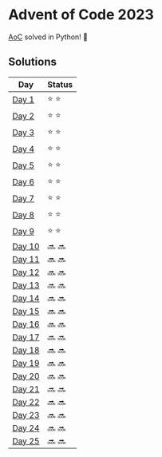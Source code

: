 # Advent of Code 2023

[AoC](https://adventofcode.com/2023) solved in Python! :snake:

## Solutions
| Day | Status |
| --- | ------ |
| [Day 1](https://github.com/unthrived/advent-of-code-2023/blob/main/src/day01.py) | :star: :star: |
| [Day 2](https://github.com/unthrived/advent-of-code-2023/blob/main/src/day02.py) | :star: :star: |
| [Day 3](https://github.com/unthrived/advent-of-code-2023/blob/main/src/day03.py) | :star: :star: |
| [Day 4](https://github.com/unthrived/advent-of-code-2023/blob/main/src/day04.py) | :star: :star: |
| [Day 5](https://github.com/unthrived/advent-of-code-2023/blob/main/src/day05.py) | :star: :star: |
| [Day 6](https://github.com/unthrived/advent-of-code-2023/blob/main/src/day06.py) | :star: :star: |
| [Day 7](https://github.com/unthrived/advent-of-code-2023/blob/main/src/day07.py) | :star: :star: |
| [Day 8](https://github.com/unthrived/advent-of-code-2023/blob/main/src/day08.py) | :star: :star: |
| [Day 9](https://github.com/unthrived/advent-of-code-2023/blob/main/src/day09.py) | :star: :star: |
| [Day 10](https://github.com/unthrived/advent-of-code-2023/blob/main/src/day10.py) | :soon: :soon: |
| [Day 11](https://github.com/unthrived/advent-of-code-2023/blob/main/src/day11.py) | :soon: :soon: |
| [Day 12](https://github.com/unthrived/advent-of-code-2023/blob/main/src/day12.py) | :soon: :soon: |
| [Day 13](https://github.com/unthrived/advent-of-code-2023/blob/main/src/day13.py) | :soon: :soon: |
| [Day 14](https://github.com/unthrived/advent-of-code-2023/blob/main/src/day14.py) | :soon: :soon: |
| [Day 15](https://github.com/unthrived/advent-of-code-2023/blob/main/src/day15.py) | :soon: :soon: |
| [Day 16](https://github.com/unthrived/advent-of-code-2023/blob/main/src/day16.py) | :soon: :soon: |
| [Day 17](https://github.com/unthrived/advent-of-code-2023/blob/main/src/day17.py) | :soon: :soon: |
| [Day 18](https://github.com/unthrived/advent-of-code-2023/blob/main/src/day18.py) | :soon: :soon: |
| [Day 19](https://github.com/unthrived/advent-of-code-2023/blob/main/src/day19.py) | :soon: :soon: |
| [Day 20](https://github.com/unthrived/advent-of-code-2023/blob/main/src/day20.py) | :soon: :soon: |
| [Day 21](https://github.com/unthrived/advent-of-code-2023/blob/main/src/day21.py) | :soon: :soon: |
| [Day 22](https://github.com/unthrived/advent-of-code-2023/blob/main/src/day22.py) | :soon: :soon: |
| [Day 23](https://github.com/unthrived/advent-of-code-2023/blob/main/src/day23.py) | :soon: :soon: |
| [Day 24](https://github.com/unthrived/advent-of-code-2023/blob/main/src/day24.py) | :soon: :soon: |
| [Day 25](https://github.com/unthrived/advent-of-code-2023/blob/main/src/day25.py) | :soon: :soon: |
